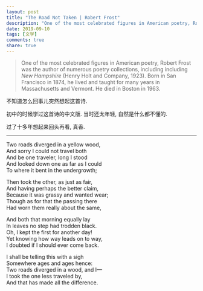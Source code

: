 ```yaml
---
layout: post
title: "The Road Not Taken | Robert Frost"
description: "One of the most celebrated figures in American poetry, Robert Frost was the author of numerous poetry collections, including including <em>New Hampshire</em> (Henry Holt and Company, 1923). Born in San Francisco in 1874, he lived and taught for many years in Massachusetts and Vermont. He died in Boston in 1963."
date: 2019-09-10
tags: [文学]
comments: true
share: true
---
```


> One of the most celebrated figures in American poetry, Robert Frost was the author of numerous poetry collections, including including <em>New Hampshire</em> (Henry Holt and Company, 1923). Born in San Francisco in 1874, he lived and taught for many years in Massachusetts and Vermont. He died in Boston in 1963.

不知道怎么回事儿突然想起这首诗. 

初中的时候学过这首诗的中文版. 当时还太年轻, 自然是什么都不懂的.

过了十多年想起来回头再看, 真香.

---


Two roads diverged in a yellow wood,<br/>
And sorry I could not travel both<br/>
And be one traveler, long I stood<br/>
And looked down one as far as I could<br/>
To where it bent in the undergrowth;

Then took the other, as just as fair,<br/>
And having perhaps the better claim,<br/>
Because it was grassy and wanted wear;<br/>
Though as for that the passing there<br/>
Had worn them really about the same,

And both that morning equally lay<br/>
In leaves no step had trodden black.<br/>
Oh, I kept the first for another day!<br/>
Yet knowing how way leads on to way,<br/>
I doubted if I should ever come back.

I shall be telling this with a sigh<br/>
Somewhere ages and ages hence:<br/>
Two roads diverged in a wood, and I—<br/>
I took the one less traveled by,<br/>
And that has made all the difference.